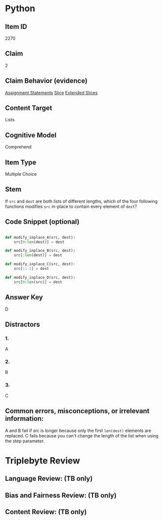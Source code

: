 # Python 

## Item ID
2270

## Claim
2

## Claim Behavior (evidence)

[Assignment Statements](https://docs.python.org/3/reference/simple_stmts.html#assignment-statements)
[Slice](https://docs.python.org/3/library/functions.html#slice)
[Extended Slices](https://docs.python.org/2.3/whatsnew/section-slices.html)

## Content Target
Lists

## Cognitive Model
Comprehend

## Item Type
Multiple Choice

## Stem

If `src` and `dest` are both lists of different lengths, which of the four following functions modifies `src` in-place to contain every element of `dest`?


## Code Snippet (optional)
```python

def modify_inplace_A(src, dest):
    src[0:len(dest)] = dest

def modify_inplace_B(src, dest):
    src[:len(dest)] = dest

def modify_inplace_C(src, dest):
    src[::-1] = dest

def modify_inplace_D(src, dest):
    src[0:len(src)] = dest
```

## Answer Key

D

## Distractors

### 1.

A

### 2.

B


### 3.

C


## Common errors, misconceptions, or irrelevant information:

A and B fail if src is longer because only the first `len(dest)` elements are replaced. 
C fails because you can't change the length of the list when using the step parameter.



# Triplebyte Review


## Language Review: (TB only)


## Bias and Fairness Review: (TB only)


## Content Review: (TB only)

